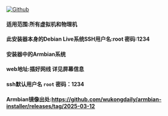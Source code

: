 [![Github](https://img.shields.io/badge/Release文件可在国内加速站下载-FC7C0D?logo=github&logoColor=fff&labelColor=000&style=for-the-badge)](https://wkdaily.cpolar.top/archives/1) 

#### 适用范围:所有虚拟机和物理机
#### 此安装器本身的Debian Live系统SSH用户名:root 密码:1234
#### 安装器中的Armbian系统
#### web地址:插好网线 详见屏幕信息
#### ssh默认用户名 `root` 密码：1234
#### Armbian镜像出处:https://github.com/wukongdaily/armbian-installer/releases/tag/2025-03-12
